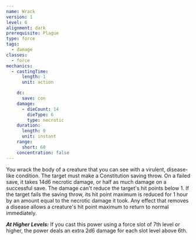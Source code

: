 ```yaml
---
name: Wrack
version: 1
level: 6
alignment: dark
prerequisite: Plague
type: force
tags:
  - damage
classes:
  - force
mechanics:
  - castingTime:
      length: 1
      unit: action

    dc:
      save: con
    damage:
      - dieCount: 14
        dieType: 6
        type: necrotic
    duration:
      length: 0
      unit: instant
    range:
      short: 60
    concentration: false
---
```

You wrack the body of a creature that you can see with a virulent, disease-like condition. The target must make a Constitution saving throw. On a failed save, it takes 14d6 necrotic damage, or half as much damage on a successful save. The damage can't reduce the target's hit points below 1. If the target fails the saving throw, its hit point maximum is reduced for 1 hour by an amount equal to the necrotic damage it took. Any effect that removes a disease allows a creature's hit point maximum to return to normal immediately.

***__At Higher Levels__:*** If you cast this power using a force slot of 7th level or higher, the power deals an extra 2d6 damage for each slot level above 6th.
    